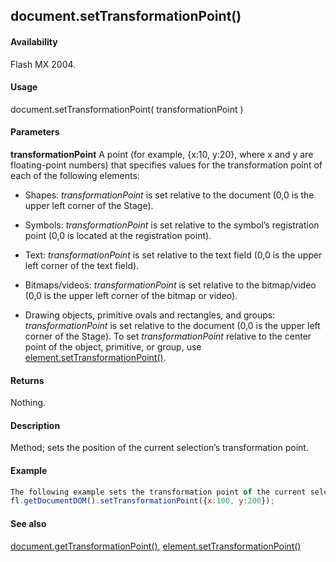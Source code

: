 ## document.setTransformationPoint()

#### Availability

Flash MX 2004.

#### Usage

document.setTransformationPoint( transformationPoint )

#### Parameters

**transformationPoint** A point (for example, {x:10, y:20}, where x and y are floating-point numbers) that specifies values for the transformation point of each of the following elements:

-   Shapes: *transformationPoint* is set relative to the document (0,0 is the upper left corner of the Stage).

-   Symbols: *transformationPoint* is set relative to the symbol’s registration point (0,0 is located at the registration point).

-   Text: *transformationPoint* is set relative to the text field (0,0 is the upper left corner of the text field).

-   Bitmaps/videos: *transformationPoint* is set relative to the bitmap/video (0,0 is the upper left corner of the bitmap or video).

-   Drawing objects, primitive ovals and rectangles, and groups: *transformationPoint* is set relative to the document (0,0 is the upper left corner of the Stage). To set *transformationPoint* relative to the center point of the object, primitive, or group, use [element.setTransformationPoint()](#!AdobeDocs/developers-animatesdk-docs/master/Element_object/elemen19.md).

#### Returns

Nothing.

#### Description

Method; sets the position of the current selection’s transformation point.

#### Example

```javascript
The following example sets the transformation point of the current selection to 100, 200:
fl.getDocumentDOM().setTransformationPoint({x:100, y:200});

```
#### See also

[document.getTransformationPoint()](#!AdobeDocs/developers-animatesdk-docs/master/Document_object/docume89.md), [element.setTransformationPoint()](#!AdobeDocs/developers-animatesdk-docs/master/Element_object/elemen19.md)
